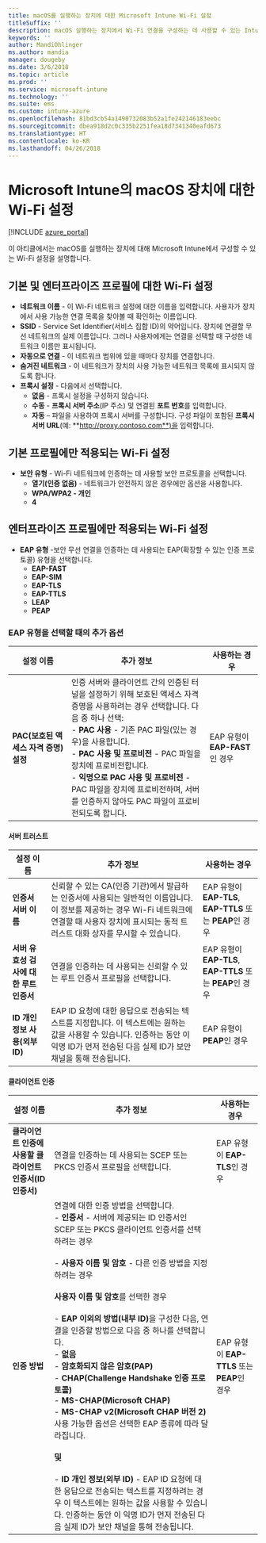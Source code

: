 ```yaml
---
title: macOS를 실행하는 장치에 대한 Microsoft Intune Wi-Fi 설정
titleSuffix: ''
description: macOS 실행하는 장치에서 Wi-Fi 연결을 구성하는 데 사용할 수 있는 Intune 설정을 알아봅니다.
keywords: ''
author: MandiOhlinger
ms.author: mandia
manager: dougeby
ms.date: 3/6/2018
ms.topic: article
ms.prod: ''
ms.service: microsoft-intune
ms.technology: ''
ms.suite: ems
ms.custom: intune-azure
ms.openlocfilehash: 81bd3cb54a1490732083b52a1fe242146183eebc
ms.sourcegitcommit: dbea918d2c0c335b2251fea18d7341340eafd673
ms.translationtype: HT
ms.contentlocale: ko-KR
ms.lasthandoff: 04/26/2018
---
```

# <a name="wi-fi-settings-for-macos-devices-in-microsoft-intune"></a>Microsoft Intune의 macOS 장치에 대한 Wi-Fi 설정

[!INCLUDE [azure_portal](./includes/azure_portal.md)]

이 아티클에서는 macOS를 실행하는 장치에 대해 Microsoft Intune에서 구성할 수 있는 Wi-Fi 설정을 설명합니다.

## <a name="wi-fi-settings-for-basic-and-enterprise-profiles"></a>기본 및 엔터프라이즈 프로필에 대한 Wi-Fi 설정

- **네트워크 이름** - 이 Wi-Fi 네트워크 설정에 대한 이름을 입력합니다. 사용자가 장치에서 사용 가능한 연결 목록을 찾아볼 때 확인하는 이름입니다.
- **SSID** - Service Set Identifier(서비스 집합 ID)의 약어입니다. 장치에 연결할 무선 네트워크의 실제 이름입니다. 그러나 사용자에게는 연결을 선택할 때 구성한 네트워크 이름만 표시됩니다.
- **자동으로 연결** - 이 네트워크 범위에 있을 때마다 장치를 연결합니다.
- **숨겨진 네트워크** - 이 네트워크가 장치의 사용 가능한 네트워크 목록에 표시되지 않도록 합니다.
- **프록시 설정** - 다음에서 선택합니다.
    - **없음** - 프록시 설정을 구성하지 않습니다.
    - **수동** - **프록시 서버 주소**(IP 주소) 및 연결된 **포트 번호**를 입력합니다.
    - **자동** – 파일을 사용하여 프록시 서버를 구성합니다. 구성 파일이 포함된 **프록시 서버 URL**(예: **http://proxy.contoso.com**)을 입력합니다.

## <a name="wi-fi-settings-for-basic-profiles-only"></a>기본 프로필에만 적용되는 Wi-Fi 설정

- **보안 유형** - Wi-Fi 네트워크에 인증하는 데 사용할 보안 프로토콜을 선택합니다.
    - **열기(인증 없음)** - 네트워크가 안전하지 않은 경우에만 옵션을 사용합니다.
    - **WPA/WPA2 - 개인**
    - **4**

## <a name="wi-fi-settings-for-enterprise-profiles-only"></a>엔터프라이즈 프로필에만 적용되는 Wi-Fi 설정

- **EAP 유형** -보안 무선 연결을 인증하는 데 사용되는 EAP(확장할 수 있는 인증 프로토콜) 유형을 선택합니다.
    - **EAP-FAST**
    - **EAP-SIM**
    - **EAP-TLS**
    - **EAP-TTLS**
    - **LEAP**
    - **PEAP**

### <a name="further-options-when-you-choose-an-eap-type"></a>EAP 유형을 선택할 때의 추가 옵션


|설정 이름|추가 정보|사용하는 경우|
|--------------|-------------|----------|
|**PAC(보호된 액세스 자격 증명) 설정**|인증 서버와 클라이언트 간의 인증된 터널을 설정하기 위해 보호된 액세스 자격 증명을 사용하려는 경우 선택합니다. 다음 중 하나 선택:<br>- **PAC 사용** - 기존 PAC 파일(있는 경우)을 사용합니다.<br>- **PAC 사용 및 프로비전** - PAC 파일을 장치에 프로비전합니다.<br>- **익명으로 PAC 사용 및 프로비전** - PAC 파일을 장치에 프로비전하며, 서버를 인증하지 않아도 PAC 파일이 프로비전되도록 합니다.|EAP 유형이 **EAP-FAST**인 경우|

#### <a name="server-trust"></a>서버 트러스트


|설정 이름|추가 정보|사용하는 경우|
|--------------|-------------|----------|
|**인증서 서버 이름**|신뢰할 수 있는 CA(인증 기관)에서 발급하는 인증서에 사용되는 일반적인 이름입니다. 이 정보를 제공하는 경우 Wi-Fi 네트워크에 연결할 때 사용자 장치에 표시되는 동적 트러스트 대화 상자를 무시할 수 있습니다.|EAP 유형이 **EAP-TLS**, **EAP-TTLS** 또는 **PEAP**인 경우|
|**서버 유효성 검사에 대한 루트 인증서**|연결을 인증하는 데 사용되는 신뢰할 수 있는 루트 인증서 프로필을 선택합니다. |EAP 유형이 **EAP-TLS**, **EAP-TTLS** 또는 **PEAP**인 경우|
|**ID 개인 정보 사용(외부 ID)**|EAP ID 요청에 대한 응답으로 전송되는 텍스트를 지정합니다. 이 텍스트에는 원하는 값을 사용할 수 있습니다. 인증하는 동안 이 익명 ID가 먼저 전송된 다음 실제 ID가 보안 채널을 통해 전송됩니다.|EAP 유형이 **PEAP**인 경우|


#### <a name="client-authentication"></a>클라이언트 인증


|                                     설정 이름                                     |                                                                                                                                                                                                                                                                                                                                                                                                                                                                                                                                                                       추가 정보                                                                                                                                                                                                                                                                                                                                                                                                                                                                                                                                                                       |                            사용하는 경우                            |
|--------------------------------------------------------------------------------------|--------------------------------------------------------------------------------------------------------------------------------------------------------------------------------------------------------------------------------------------------------------------------------------------------------------------------------------------------------------------------------------------------------------------------------------------------------------------------------------------------------------------------------------------------------------------------------------------------------------------------------------------------------------------------------------------------------------------------------------------------------------------------------------------------------------------------------------------------------------------------------------------------------------------------------------------------------------------------------------------------------------------------------------------------------------------------------------------------------------------------------------------------------------|----------------------------------------------------------------|
| <strong>클라이언트 인증에 사용할 클라이언트 인증서(ID 인증서)</strong> |                                                                                                                                                                                                                                                                                                                                                                                                                                                                                                                                       연결을 인증하는 데 사용되는 SCEP 또는 PKCS 인증서 프로필을 선택합니다.                                                                                                                                                                                                                                                                                                                                                                                                                                                                                                                                       |              EAP 유형이 <strong>EAP-TLS</strong>인 경우              |
|                        <strong>인증 방법</strong>                        | 연결에 대한 인증 방법을 선택합니다.<br>- <strong>인증서</strong> - 서버에 제공되는 ID 인증서인 SCEP 또는 PKCS 클라이언트 인증서를 선택하려는 경우<br><br>- <strong>사용자 이름 및 암호</strong> - 다른 인증 방법을 지정하려는 경우 <br><br><strong>사용자 이름 및 암호</strong>를 선택한 경우<br><br>-  <strong>EAP 이외의 방법(내부 ID)</strong>을 구성한 다음, 연결을 인증할 방법으로 다음 중 하나를 선택합니다.<br>- <strong>없음</strong><br>- <strong>암호화되지 않은 암호(PAP)</strong><br>- <strong>CHAP(Challenge Handshake 인증 프로토콜)</strong><br>- <strong>MS-CHAP(Microsoft CHAP)</strong><br>- <strong>MS-CHAP v2(Microsoft CHAP 버전 2)</strong><br>사용 가능한 옵션은 선택한 EAP 종류에 따라 달라집니다.<br><br><strong>및</strong><br><br>- <strong>ID 개인 정보(외부 ID)</strong> - EAP ID 요청에 대한 응답으로 전송되는 텍스트를 지정하려는 경우 이 텍스트에는 원하는 값을 사용할 수 있습니다. 인증하는 동안 이 익명 ID가 먼저 전송된 다음 실제 ID가 보안 채널을 통해 전송됩니다. | EAP 유형이 <strong>EAP-TTLS</strong> 또는 <strong>PEAP</strong>인 경우 |

